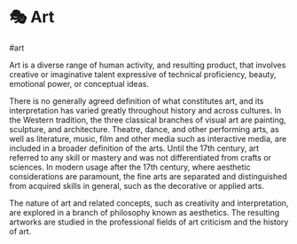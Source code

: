 # 🎭 Art

#art

Art is a diverse range of human activity, and resulting product, that involves creative or imaginative talent expressive of technical proficiency, beauty, emotional power, or conceptual ideas.

There is no generally agreed definition of what constitutes art, and its interpretation has varied greatly throughout history and across cultures. In the Western tradition, the three classical branches of visual art are painting, sculpture, and architecture. Theatre, dance, and other performing arts, as well as literature, music, film and other media such as interactive media, are included in a broader definition of the arts. Until the 17th century, art referred to any skill or mastery and was not differentiated from crafts or sciences. In modern usage after the 17th century, where aesthetic considerations are paramount, the fine arts are separated and distinguished from acquired skills in general, such as the decorative or applied arts.

The nature of art and related concepts, such as creativity and interpretation, are explored in a branch of philosophy known as aesthetics. The resulting artworks are studied in the professional fields of art criticism and the history of art.
